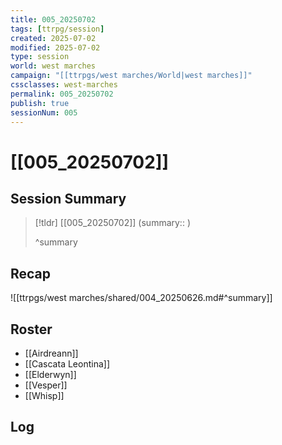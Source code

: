 ```yaml
---
title: 005_20250702
tags: [ttrpg/session]
created: 2025-07-02
modified: 2025-07-02
type: session
world: west marches
campaign: "[[ttrpgs/west marches/World|west marches]]"
cssclasses: west-marches
permalink: 005_20250702
publish: true
sessionNum: 005
---
```


# [[005_20250702]]

## Session Summary

> [!tldr] [[005_20250702]]
> (summary:: )
>
> ^summary

## Recap

![[ttrpgs/west marches/shared/004_20250626.md#^summary]]

## Roster

- [[Airdreann]]
- [[Cascata Leontina]]
- [[Elderwyn]]
- [[Vesper]]
- [[Whisp]]

## Log

